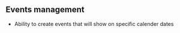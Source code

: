 ## Events management
- Ability to create events that will show on specific calender dates


<!--## Noticeboard
- The noticeboard of the school website is fetched from the backend erp noticeboard module
-->